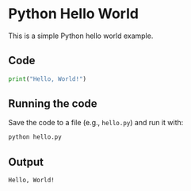 # Python Hello World

This is a simple Python hello world example.

## Code

```python
print("Hello, World!")
```

## Running the code

Save the code to a file (e.g., `hello.py`) and run it with:

```bash
python hello.py
```

## Output

```
Hello, World!
```
